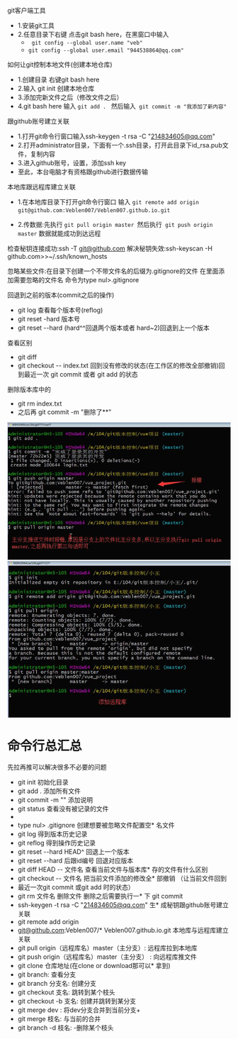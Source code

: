 
git客户端工具
* 1.安装git工具
* 2.任意目录下右键 点击git bash here，在黑窗口中输入
	* ` git config --global user.name "veb"`
	* `git config --global user.email "944538864@qq.com"`
   

如何让git控制本地文件(创建本地仓库)
*  1.创建目录 右键git bash here 
*  2.输入 git init 创建本地仓库
*  3.添加完新文件之后（修改文件之后）
* 4.git bash here     输入 ` git add .  `  然后输入` git commit -m "我添加了新内容"`

跟github账号建立关联
*  1.打开git命令行窗口输入ssh-keygen -t rsa -C "214834605@qq.com"
*  2.打开administrator目录，下面有一个.ssh目录，打开此目录下id_rsa.pub文件，复制内容
*  3.进入github账号，设置，添加ssh key
*  至此，本台电脑才有资格跟github进行数据传输

本地库跟远程库建立关联
-  1.在本地库目录下打开git命令行窗口 输入 `git remote add origin git@github.com:Veblen007/Veblen007.github.io.git`
+  2.传数据:先执行 `git pull origin master `然后执行` git push origin master` 数据就能成功到达远程

检查秘钥连接成功:ssh -T git@github.com
解决秘钥失效:ssh-keyscan -H github.com>>~/.ssh/known_hosts

忽略某些文件:在目录下创建一个不带文件名的后缀为.gitignore的文件
在里面添加需要忽略的文件名
命令为type nul>.gitignore

回退到之前的版本(commit之后的操作)
* git log 查看每个版本号(reflog)
* git reset -hard 版本号 
* git reset --hard (hard^^回退两个版本或者 hard~2)回退到上一个版本

查看区别
* git diff
* git checkout -- index.txt 回到没有修改的状态(在工作区的修改全部撤销)回到最近一次 git commit 或者 git add 的状态

删除版本库中的
* git rm index.txt 
* 之后再 git commit -m "删除了**"

![](./img/报错.JPG)
![](./img/添加远程库.JPG)

# 命令行总汇总
先拉再推可以解决很多不必要的问题

* git init 初始化目录
* git add . 添加所有文件
* git commit -m ""  添加说明
* git status 查看没有被记录的文件
* 
* type nul> .gitignore 创建想要被忽略文件配置空* 名文件
* git log 得到版本历史记录
* git reflog 得到操作历史记录
* git reset --hard HEAD^ 回退上一个版本
* git reset --hard 后跟id编号  回退对应版本
* git diff HEAD -- 文件名  查看当前文件与版本库* 存的文件有什么区别
* git checkout -- 文件名 把当前文件添加的修改全* 部撤销 （让当前文件回到
* 最近一次git commit 或git add 时的状态） 
* git rm 文件名   删除文件  删除之后需要执行一* 下 git commit  
* ssh-keygen -t rsa -C "214834605@qq.com"  生* 成秘钥跟github账号建立关联 
* git remote add origin 
* git@github.com:Veblen007/* Veblen007.github.io.git 本地库与远程库建立关联 
* git pull origin（远程库名）master（主分支）:  远程库拉到本地库
* git push origin（远程库名）master（主分支） : 向远程库推文件
* git clone 仓库地址(在clone or download那可以* 拿到)
* git branch: 查看分支 
* git branch 分支名: 创建分支 
* git checkout 支名: 跳转到某个枝头
*  git checkout -b 支名: 创建并跳转到某分支
* git merge dev : 将dev分支合并到当前分支+
* git merge 枝名: 与当前的合并
* git branch -d 枝名: -删除某个枝头